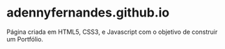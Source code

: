 # adennyfernandes.github.io

Página criada em HTML5, CSS3, e Javascript com o objetivo de construir um Portfólio.
